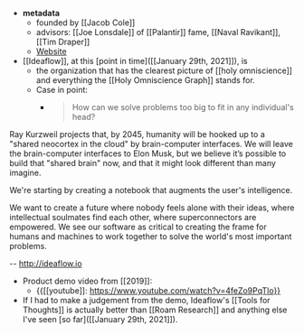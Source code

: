- **metadata**
    - founded by [[Jacob Cole]]
    - advisors: [[Joe Lonsdale]] of [[Palantir]] fame, [[Naval Ravikant]], [[Tim Draper]]
    - [Website](http://ideaflow.io)
- [[Ideaflow]], at this [point in time]([[January 29th, 2021]]), is 
    - the organization that has the clearest picture of [[holy omniscience]] and everything the [[Holy Omniscience Graph]] stands for. 
    - Case in point:
        - > How can we solve problems too big to fit in any individual's head?

Ray Kurzweil projects that, by 2045, humanity will be hooked up to a "shared neocortex in the cloud" by brain-computer interfaces. We will leave the brain-computer interfaces to Elon Musk, but we believe it’s possible to build that "shared brain" now, and that it might look different than many imagine.

We're starting by creating a notebook that augments the user's intelligence.

We want to create a future where nobody feels alone with their ideas, where intellectual soulmates find each other,  where superconnectors are empowered. We see our software as critical to creating the frame for humans and machines to work together to solve the world's most important problems.

-- http://ideaflow.io
- Product demo video from [[2019]]:
    - {{[[youtube]]: https://www.youtube.com/watch?v=4feZo9PqTlo}}
- If I had to make a judgement from the demo, Ideaflow's [[Tools for Thoughts]] is actually better than [[Roam Research]] and anything else I've seen [so far]([[January 29th, 2021]]).
